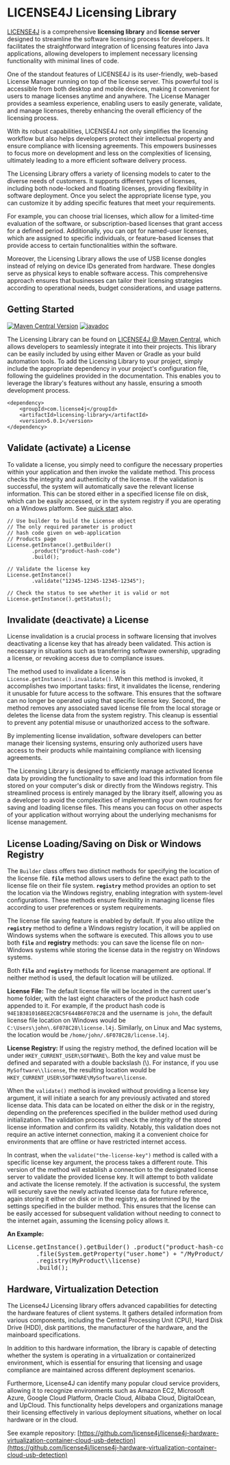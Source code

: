 
# LICENSE4J Licensing Library


[LICENSE4J](https://www.license4j.com "LICENSE4J Homepage") is a comprehensive **licensing library** and **license server** designed to streamline the software licensing process for developers. It facilitates the straightforward integration of licensing features into Java applications, allowing developers to implement necessary licensing functionality with minimal lines of code.

One of the standout features of LICENSE4J is its user-friendly, web-based License Manager running on top of the license server. This powerful tool is accessible from both desktop and mobile devices, making it convenient for users to manage licenses anytime and anywhere. The License Manager provides a seamless experience, enabling users to easily generate, validate, and manage licenses, thereby enhancing the overall efficiency of the licensing process.

With its robust capabilities, LICENSE4J not only simplifies the licensing workflow but also helps developers protect their intellectual property and ensure compliance with licensing agreements. This empowers businesses to focus more on development and less on the complexities of licensing, ultimately leading to a more efficient software delivery process.

The Licensing Library offers a variety of licensing models to cater to the diverse needs of customers. It supports different types of licenses, including both node-locked and floating licenses, providing flexibility in software deployment. Once you select the appropriate license type, you can customize it by adding specific features that meet your requirements.

For example, you can choose trial licenses, which allow for a limited-time evaluation of the software, or subscription-based licenses that grant access for a defined period. Additionally, you can opt for named-user licenses, which are assigned to specific individuals, or feature-based licenses that provide access to certain functionalities within the software.

Moreover, the Licensing Library allows the use of USB license dongles instead of relying on device IDs generated from hardware. These dongles serve as physical keys to enable software access. This comprehensive approach ensures that businesses can tailor their licensing strategies according to operational needs, budget considerations, and usage patterns.

## Getting Started
[![Maven Central Version](https://img.shields.io/maven-central/v/com.license4j/licensing-library)](https://central.sonatype.com/artifact/com.license4j/licensing-library)
[![javadoc](https://javadoc.io/badge2/com.license4j/licensing-library/javadoc.svg)](https://javadoc.io/doc/com.license4j/licensing-library)

The Licensing Library can be found on [LICENSE4J @ Maven Central](https://central.sonatype.com/artifact/com.license4j/licensing-library), which allows developers to seamlessly integrate it into their projects. This library can be easily included by using either Maven or Gradle as your build automation tools. To add the Licensing Library to your project, simply include the appropriate dependency in your project's configuration file, following the guidelines provided in the documentation. This enables you to leverage the library's features without any hassle, ensuring a smooth development process.

    <dependency>
        <groupId>com.license4j</groupId>
        <artifactId>licensing-library</artifactId>
        <version>5.0.1</version>
    </dependency>

## Validate (activate) a License
To validate a license, you simply need to configure the necessary properties within your application and then invoke the validate method. This process checks the integrity and authenticity of the license. If the validation is successful, the system will automatically save the relevant license information. This can be stored either in a specified license file on disk, which can be easily accessed, or in the system registry if you are operating on a Windows platform. See [quick start](https://www.license4j.com/documents/quickstart/) also.

    // Use builder to build the License object
    // The only required parameter is product
    // hash code given on web-application
    // Products page
    License.getInstance().getBuilder()
            .product("product-hash-code")
            .build();
    
    // Validate the license key
    License.getInstance()
            .validate("12345-12345-12345-12345");
    
    // Check the status to see whether it is valid or not
    License.getInstance().getStatus();

    
## Invalidate (deactivate) a License
License invalidation is a crucial process in software licensing that involves deactivating a license key that has already been validated. This action is necessary in situations such as transferring software ownership, upgrading a license, or revoking access due to compliance issues.

The method used to invalidate a license is `License.getInstance().invalidate()`. When this method is invoked, it accomplishes two important tasks: first, it invalidates the license, rendering it unusable for future access to the software. This ensures that the software can no longer be operated using that specific license key. Second, the method removes any associated saved license file from the local storage or deletes the license data from the system registry. This cleanup is essential to prevent any potential misuse or unauthorized access to the software.

By implementing license invalidation, software developers can better manage their licensing systems, ensuring only authorized users have access to their products while maintaining compliance with licensing agreements.

The Licensing Library is designed to efficiently manage activated license data by providing the functionality to save and load this information from file stored on your computer's disk or directly from the Windows registry.  This streamlined process is entirely managed by the library itself, allowing you as a developer to avoid the complexities of implementing your own routines for saving and loading license files.  This means you can focus on other aspects of your application without worrying about the underlying mechanisms for license management.

## License Loading/Saving on Disk or Windows Registry

The `Builder` class offers two distinct methods for specifying the location of the license file.  **`file`** method allows users to define the exact path to the license file on their file system. **`registry`** method provides an option to set the location via the Windows registry, enabling integration with system-level configurations. These methods ensure flexibility in managing license files according to user preferences or system requirements.

The license file saving feature is enabled by default. If you also utilize the **`registry`** method to define a Windows registry location, it will be applied on Windows systems when the software is executed.  This allows you to use both **`file`** and **registry** methods: you can save the license file on non-Windows systems while storing the license data in the registry on Windows systems.

Both **`file`** and **`registry`** methods for license management are optional. If neither method is used, the default location will be utilized.

**License File:** The default license file will be located in the current user's home folder, with the last eight characters of the product hash code appended to it. For example, if the product hash code is `94E1B381016BEE2CBC5F644B6F078C28` and the username is `john`, the default license file location on Windows would be `C:\Users\john\.6F078C28\license.l4j`. Similarly, on Linux and Mac systems, the location would be `/home/john/.6F078C28/license.l4j`.

**License Registry:** If using the registry method, the defined location will be under `HKEY_CURRENT_USER\SOFTWARE\`. Both the key and value must be defined and separated with a double backslash (\\). For instance, if you use `MySoftware\\license`, the resulting location would be `HKEY_CURRENT_USER\SOFTWARE\MySoftware\license`.

When the `validate()` method is invoked without providing a license key argument, it will initiate a search for any previously activated and stored license data. This data can be located on either the disk or in the registry, depending on the preferences specified in the builder method used during initialization. The validation process will check the integrity of the stored license information and confirm its validity. Notably, this validation does not require an active internet connection, making it a convenient choice for environments that are offline or have restricted internet access.

In contrast, when the `validate("the-license-key")` method is called with a specific license key argument, the process takes a different route. This version of the method will establish a connection to the designated license server to validate the provided license key. It will attempt to both validate and activate the license remotely. If the activation is successful, the system will securely save the newly activated license data for future reference, again storing it either on disk or in the registry, as determined by the settings specified in the builder method. This ensures that the license can be easily accessed for subsequent validation without needing to connect to the internet again, assuming the licensing policy allows it.

**An Example:**
<pre>License.getInstance().getBuilder() .product("product-hash-code")
		.file(System.getProperty("user.home") + "/MyProduct/license.l4j")
		.registry(MyProduct\\license) 
		.build();</pre>


## Hardware, Virtualization Detection
The License4J Licensing library offers advanced capabilities for detecting the hardware features of client systems. It gathers detailed information from various components, including the Central Processing Unit (CPU), Hard Disk Drive (HDD), disk partitions, the manufacturer of the hardware, and the mainboard specifications. 

In addition to this hardware information, the library is capable of detecting whether the system is operating in a virtualization or containerized environment, which is essential for ensuring that licensing and usage compliance are maintained across different deployment scenarios. 

Furthermore, License4J can identify many popular cloud service providers, allowing it to recognize environments such as Amazon EC2, Microsoft Azure, Google Cloud Platform, Oracle Cloud, Alibaba Cloud, DigitalOcean, and UpCloud. This functionality helps developers and organizations manage their licensing effectively in various deployment situations, whether on local hardware or in the cloud.

See example repository: [https://github.com/license4j/license4j-hardware-virtualization-container-cloud-usb-detection](https://github.com/license4j/license4j-hardware-virtualization-container-cloud-usb-detection)

